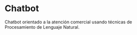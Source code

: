 # Chatbot
Chatbot orientado a la atención comercial usando técnicas de Procesamiento de Lenguaje Natural.
